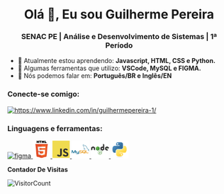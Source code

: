 <h1 align="center">Olá 👋, Eu sou Guilherme Pereira</h1>
<h3 align="center">SENAC PE | Análise e Desenvolvimento de Sistemas | 1ª Período </h3>

- 🚀 Atualmente estou aprendendo: <strong>Javascript, HTML, CSS e Python.</strong>
- 🚀 Algumas ferramentas que utilizo: <strong> VSCode, MySQL e FIGMA.</strong>
- 📣 Nós podemos falar em: <strong>Português/BR e Inglês/EN</strong>

<h3 align="left">Conecte-se comigo:</h3>
<p align="left">
<a href="https://www.linkedin.com/in/guilhermepereira-1/" target="blank"><img align="center" src="https://raw.githubusercontent.com/rahuldkjain/github-profile-readme-generator/master/src/images/icons/Social/linked-in-alt.svg" alt="https://www.linkedin.com/in/guilhermepereira-1/" height="30" width="40" /></a>
</p>

<h3 align="left">Linguagens e ferramentas:</h3>
<p align="left"> <a href="https://www.figma.com/" target="_blank" rel="noreferrer"> <img src="https://www.vectorlogo.zone/logos/figma/figma-icon.svg" alt="figma" width="40" height="40"/> </a> <a href="https://www.w3.org/html/" target="_blank" rel="noreferrer"> <img src="https://raw.githubusercontent.com/devicons/devicon/master/icons/html5/html5-original-wordmark.svg" alt="html5" width="40" height="40"/> </a> <a href="https://developer.mozilla.org/en-US/docs/Web/JavaScript" target="_blank" rel="noreferrer"> <img src="https://raw.githubusercontent.com/devicons/devicon/master/icons/javascript/javascript-original.svg" alt="javascript" width="40" height="40"/> </a> <a href="https://www.mysql.com/" target="_blank" rel="noreferrer"> <img src="https://raw.githubusercontent.com/devicons/devicon/master/icons/mysql/mysql-original-wordmark.svg" alt="mysql" width="40" height="40"/> </a> <a href="https://nodejs.org" target="_blank" rel="noreferrer"> <img src="https://raw.githubusercontent.com/devicons/devicon/master/icons/nodejs/nodejs-original-wordmark.svg" alt="nodejs" width="40" height="40"/> </a> <a href="https://www.python.org" target="_blank" rel="noreferrer"> <img src="https://raw.githubusercontent.com/devicons/devicon/master/icons/python/python-original.svg" alt="python" width="40" height="40"/> </a> </p>

**Contador De Visitas**

![VisitorCount](https://profile-counter.glitch.me/{Guilhermepsilva003}/count.svg)
